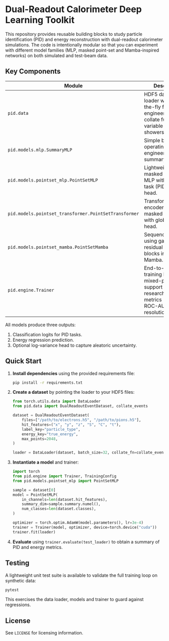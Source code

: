 # Dual-Readout Calorimeter Deep Learning Toolkit

This repository provides reusable building blocks to study particle
identification (PID) and energy reconstruction with dual-readout
calorimeter simulations.  The code is intentionally modular so that you
can experiment with different model families (MLP, masked point-set and
Mamba-inspired networks) on both simulated and test-beam data.

## Key Components

| Module | Description |
| --- | --- |
| `pid.data` | HDF5 dataset loader with on-the-fly feature engineering and collate function for variable-length showers. |
| `pid.models.mlp.SummaryMLP` | Simple baseline operating on engineered S/C summary statistics. |
| `pid.models.pointset_mlp.PointSetMLP` | Lightweight masked point-set MLP with multi-task (PID + energy) head. |
| `pid.models.pointset_transformer.PointSetTransformer` | Transformer encoder for masked point sets with global pooling head. |
| `pid.models.pointset_mamba.PointSetMamba` | Sequence model using gated residual mixing blocks inspired by Mamba. |
| `pid.engine.Trainer` | End-to-end training loop with mixed-precision support and research-grade metrics (accuracy, ROC-AUC, energy resolution/linearity). |

All models produce three outputs:

1. Classification logits for PID tasks.
2. Energy regression prediction.
3. Optional log-variance head to capture aleatoric uncertainty.

## Quick Start

1. **Install dependencies** using the provided requirements file:

   ```bash
   pip install -r requirements.txt
   ```
2. **Create a dataset** by pointing the loader to your HDF5 files:

   ```python
   from torch.utils.data import DataLoader
   from pid.data import DualReadoutEventDataset, collate_events

   dataset = DualReadoutEventDataset(
       files=["/path/to/electrons.h5", "/path/to/pions.h5"],
       hit_features=("x", "y", "z", "S", "C", "t"),
       label_key="particle_type",
       energy_key="true_energy",
       max_points=2048,
   )

   loader = DataLoader(dataset, batch_size=32, collate_fn=collate_events, shuffle=True)
   ```

3. **Instantiate a model** and trainer:

   ```python
   import torch
   from pid.engine import Trainer, TrainingConfig
   from pid.models.pointset_mlp import PointSetMLP

   sample = dataset[0]
   model = PointSetMLP(
       in_channels=len(dataset.hit_features),
       summary_dim=sample.summary.numel(),
       num_classes=len(dataset.classes),
   )

   optimizer = torch.optim.AdamW(model.parameters(), lr=3e-4)
   trainer = Trainer(model, optimizer, device=torch.device("cuda"))
   trainer.fit(loader)
   ```

4. **Evaluate** using `trainer.evaluate(test_loader)` to obtain a summary
   of PID and energy metrics.

## Testing

A lightweight unit test suite is available to validate the full training
loop on synthetic data:

```bash
pytest
```

This exercises the data loader, models and trainer to guard against
regressions.

## License

See `LICENSE` for licensing information.
